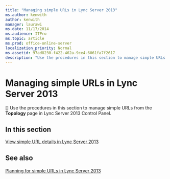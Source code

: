 ```yaml
---
title: "Managing simple URLs in Lync Server 2013"
ms.author: kenwith
author: kenwith
manager: laurawi
ms.date: 11/17/2014
ms.audience: ITPro
ms.topic: article
ms.prod: office-online-server
localization_priority: Normal
ms.assetid: 97ad8230-f422-462a-9ce4-6061fa7f2617
description: "Use the procedures in this section to manage simple URLs from the Topology page in Lync Server 2013 Control Panel."
---
```


# Managing simple URLs in Lync Server 2013
[]
Use the procedures in this section to manage simple URLs from the **Topology** page in Lync Server 2013 Control Panel. 
  
## In this section

[View simple URL details in Lync Server 2013](view-simple-url-details.md)
  
## See also

#### 

[Planning for simple URLs in Lync Server 2013](planning-for-simple-urls.md)

